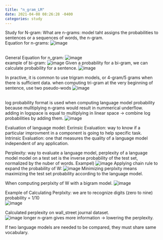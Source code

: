 ```yaml
---
title: "n_gram_LM"
date: 2021-04-08 08:26:28 -0400
categories: study
---
```

Study for N-gram:
What are n-grams: model taht assigns the probabilities to sentences or a sequences of words, the n-gram.  
Equation for n-grams:
![image](https://user-images.githubusercontent.com/36841216/113851414-7401c280-97d6-11eb-84ed-308835872a49.png)

<br/> General Equation for n_gram: ![image](https://user-images.githubusercontent.com/36841216/113850713-b545a280-97d5-11eb-91f1-484cb3e13acb.png)
<br/> example of bi-gram: 
![image](https://user-images.githubusercontent.com/36841216/113851925-f25e6480-97d6-11eb-9ef4-6058a985213f.png)
Given a probability for a bi-gram, we can calculate probability for a sentence.
![image](https://user-images.githubusercontent.com/36841216/113851986-0013ea00-97d7-11eb-82fc-5f5112c0295c.png)

In practive, it is common to use trigram models, or 4-gram/5 grams when there is sufficient data.
when computing tri-gram at the very beginning of sentence, use two pseudo-wods
![image](https://user-images.githubusercontent.com/36841216/113852500-921bf280-97d7-11eb-9426-89a6a07d9fe4.png)

<br/>log probability format is used when computing language model probability because mulltiplying n-grams would result in nummerical underflow.  
adding in logspace is equal to multiplying in linear space ->  combine log probabilities by adding them.
![image](https://user-images.githubusercontent.com/36841216/113853763-00ad8000-97d9-11eb-9674-17c0a7390b71.png)

Evaluation of language model:
Exrinsic Evaluation: way to know if a particular improvment in a component is going to help specific task.
Intrinsic Evaluation: one that measures the quality of a language model independent of any application.

Perplexity: way to evaluate a language model, perplexity of a language model model on a test set is the inverse probability of the test set, normalized by the nuber of words. 
Exampel)
![image](https://user-images.githubusercontent.com/36841216/113855886-85010280-97db-11eb-9b21-1039bf1a42d8.png)
Applying chain rule to expand the probability of W:
![image](https://user-images.githubusercontent.com/36841216/113856086-bc6faf00-97db-11eb-8e58-e7f26519c207.png)
Minimizing perplxity means maximizing the test set probability according to the language model.  

When computing perplxity of W with a bigram model.
![image](https://user-images.githubusercontent.com/36841216/113855915-8c281080-97db-11eb-8dca-793323911ef1.png)

Example of Calculating Perplxity:
we are to recognize digits (zero to nine) probability = 1/10
<br/>![image](https://user-images.githubusercontent.com/36841216/113856492-47e94000-97dc-11eb-846a-140bbb260cf0.png)

Calculated perplexity on wall_street journal dataset.  
![image](https://user-images.githubusercontent.com/36841216/113859830-4c175c80-97e0-11eb-9508-0d19e8ea4b5e.png)
longer n-gram gives more information -> lowering the perplexity.

If two language models are needed to be compared, they must share same vocabulary.
